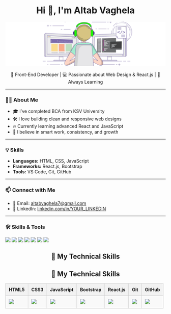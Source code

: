 <h1 align="center">Hi 👋, I'm Altab Vaghela</h1>

<img src="https://raw.githubusercontent.com/leorrose/leorrose/master/readme_header.gif">
<p align="center">
  🚀 Front-End Developer | 💻 Passionate about Web Design & React.js | 🌱 Always Learning  
</p>

---

### 👨‍💻 About Me

- 🎓 I’ve completed BCA from KSV University
- 🛠️ I love building clean and responsive web designs
- 🔥 Currently learning advanced React and JavaScript
- 🎯 I believe in smart work, consistency, and growth

---

### 💡 Skills

- **Languages:** HTML, CSS, JavaScript  
- **Frameworks:** React.js, Bootstrap  
- **Tools:** VS Code, Git, GitHub  

---

### 📫 Connect with Me

- 📧 Email: altabvaghela7@gmail.com  
- 💼 LinkedIn: [linkedin.com/in/YOUR_LINKEDIN](https://linkedin.com/in/YOUR_LINKEDIN)

---


### 🛠️ Skills & Tools

<p>
  <img src="https://img.icons8.com/color/48/html-5.png" width="40px"/>
  <img src="https://img.icons8.com/color/48/css3.png" width="40px"/>
  <img src="https://img.icons8.com/color/48/javascript.png" width="40px"/>
  <img src="https://img.icons8.com/color/48/bootstrap.png" width="40px"/>
  <img src="https://img.icons8.com/color/48/react-native.png" width="40px"/>
  <img src="https://img.icons8.com/color/48/git.png" width="40px"/>
  <img src="https://img.icons8.com/ios-glyphs/48/000000/github.png" width="40px"/>
</p>

<div align="center">

  <h2>🚀 My Technical Skills</h2>


</div>
<div align="center">
  <h2>🚀 My Technical Skills</h2>

  <table style="border-collapse: collapse; margin: 0 auto;">
    <tr style="background-color: #f2f2f2;">
      <th style="border: 1px solid #ccc; padding: 10px;">HTML5</th>
      <th style="border: 1px solid #ccc; padding: 10px;">CSS3</th>
      <th style="border: 1px solid #ccc; padding: 10px;">JavaScript</th>
      <th style="border: 1px solid #ccc; padding: 10px;">Bootstrap</th>
      <th style="border: 1px solid #ccc; padding: 10px;">React.js</th>
      <th style="border: 1px solid #ccc; padding: 10px;">Git</th>
      <th style="border: 1px solid #ccc; padding: 10px;">GitHub</th>
    </tr>
    <tr style="background-color: #f9f9f9;">
      <td style="border: 1px solid #ccc; padding: 10px;"><img src="https://img.icons8.com/color/48/html-5.png" width="40px"/></td>
      <td style="border: 1px solid #ccc; padding: 10px;"><img src="https://img.icons8.com/color/48/css3.png" width="40px"/></td>
      <td style="border: 1px solid #ccc; padding: 10px;"><img src="https://img.icons8.com/color/48/javascript.png" width="40px"/></td>
      <td style="border: 1px solid #ccc; padding: 10px;"><img src="https://img.icons8.com/color/48/bootstrap.png" width="40px"/></td>
      <td style="border: 1px solid #ccc; padding: 10px;"><img src="https://img.icons8.com/color/48/react-native.png" width="40px"/></td>
      <td style="border: 1px solid #ccc; padding: 10px;"><img src="https://img.icons8.com/color/48/git.png" width="40px"/></td>
      <td style="border: 1px solid #ccc; padding: 10px;"><img src="https://img.icons8.com/ios-glyphs/48/000000/github.png" width="40px"/></td>
    </tr>
  </table>
</div>



